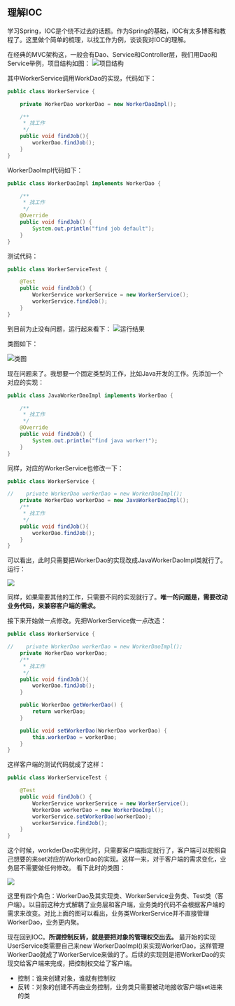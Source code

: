 ## 理解IOC
学习Spring，IOC是个绕不过去的话题。作为Spring的基础，IOC有太多博客和教程了。这里做个简单的梳理，以找工作为例，谈谈我对IOC的理解。

在经典的MVC架构这，一般会有Dao、Service和Controller层，我们用Dao和Service举例，项目结构如图：
![项目结构](https://cdn.jsdelivr.net/gh/filess/img19@main/2021/11/01/1635772952626-a51cf15c-645c-4c34-b013-b74d6add88b4.png)

其中WorkerService调用WorkDao的实现，代码如下：

```java
public class WorkerService {

    private WorkerDao workerDao = new WorkerDaoImpl();

    /**
     * 找工作
     */
    public void findJob(){
        workerDao.findJob();
    }
}
```

WorkerDaoImpl代码如下：

```java
public class WorkerDaoImpl implements WorkerDao {

    /**
     * 找工作
     */
    @Override
    public void findJob() {
        System.out.println("find job default");
    }
}
```

测试代码：

```java
public class WorkerServiceTest {

    @Test
    public void findJob() {
        WorkerService workerService = new WorkerService();
        workerService.findJob();
    }
}
```

到目前为止没有问题，运行起来看下：
![运行结果](https://cdn.jsdelivr.net/gh/filess/img7@main/2021/11/01/1635772999459-a57b9bb7-bb8a-47cb-a85f-06ee173a3a10.png)

类图如下：

![类图](https://cdn.jsdelivr.net/gh/filess/img7@main/2021/11/01/1635773036950-2b3a8e5e-4d29-4df0-8ff9-dcda10ab3e91.png)


现在问题来了。我想要一个固定类型的工作，比如Java开发的工作。先添加一个对应的实现：

```java
public class JavaWorkerDaoImpl implements WorkerDao {

    /**
     * 找工作
     */
    @Override
    public void findJob() {
        System.out.println("find java worker!");
    }
}
```

同样，对应的WorkerService也修改一下：

```java
public class WorkerService {

//    private WorkerDao workerDao = new WorkerDaoImpl();
    private WorkerDao workerDao = new JavaWorkerDaoImpl();
    /**
     * 找工作
     */
    public void findJob(){
        workerDao.findJob();
    }
}

```

可以看出，此时只需要把WorkerDao的实现改成JavaWorkerDaoImpl类就行了。运行：

![](https://cdn.jsdelivr.net/gh/filess/img13@main/2021/11/01/1635773071741-c07b6c07-2146-4246-a19c-8bd9f37053c4.png)

同样，如果需要其他的工作，只需要不同的实现就行了。**唯一的问题是，需要改动业务代码，来兼容客户端的需求。**

接下来开始做一点修改。先把WorkerService做一点改造：

```java
public class WorkerService {

//    private WorkerDao workerDao = new WorkerDaoImpl();
    private WorkerDao workerDao;
    /**
     * 找工作
     */
    public void findJob(){
        workerDao.findJob();
    }

    public WorkerDao getWorkerDao() {
        return workerDao;
    }

    public void setWorkerDao(WorkerDao workerDao) {
        this.workerDao = workerDao;
    }
}
```

这样客户端的测试代码就成了这样：

```java
public class WorkerServiceTest {

    @Test
    public void findJob() {
        WorkerService workerService = new WorkerService();
        WorkerDao workerDao = new WorkerDaoImpl();
        workerService.setWorkerDao(workerDao);
        workerService.findJob();
    }
}
```

这个时候，workderDao实例化时，只需要客户端指定就行了，客户端可以按照自己想要的来set对应的WorkerDao的实现。这样一来，对于客户端的需求变化，业务层不需要做任何修改。
看下此时的类图：

![](https://cdn.jsdelivr.net/gh/filess/img14@main/2021/11/01/1635773102498-c66a03c8-88b3-4556-abe9-406ab0132719.png)

这里有四个角色：WorkerDao及其实现类、WorkerService业务类、Test类（客户端）。以目前这种方式解耦了业务层和客户端，业务类的代码不会根据客户端的需求来改变。对比上面的图可以看出，业务类WorkerService并不直接管理WorkerDao，业务更内聚。

现在回到IOC。**所谓控制反转，就是要把对象的管理权交出去。** 最开始的实现UserService类需要自己来new WorkerDaoImpl()来实现WorkerDao，这样管理WorkerDao就成了WorkerService来做的了。后续的实现则是把WorkerDao的实现交给客户端来完成，把控制权交给了客户端。

- 控制：谁来创建对象，谁就有控制权
- 反转：对象的创建不再由业务控制，业务类只需要被动地接收客户端set进来的类



